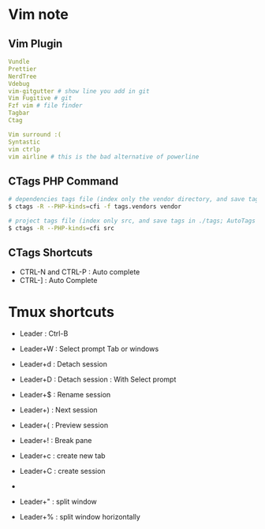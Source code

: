 # Vim note

## Vim Plugin
```yml
Vundle
Prettier
NerdTree
Vdebug
vim-gitgutter # show line you add in git
Vim Fugitive # git
Fzf vim # file finder
Tagbar
Ctag

Vim surround :(
Syntastic
vim ctrlp
vim airline # this is the bad alternative of powerline

```
## CTags PHP Command
```bash
# dependencies tags file (index only the vendor directory, and save tags in ./tags.vendors)
$ ctags -R --PHP-kinds=cfi -f tags.vendors vendor

# project tags file (index only src, and save tags in ./tags; AutoTags will update this one)
$ ctags -R --PHP-kinds=cfi src
```

## CTags Shortcuts

- CTRL-N and CTRL-P : Auto complete
- CTRL-] : Auto Complete 

# Tmux shortcuts

- Leader : Ctrl-B

- Leader+W : Select prompt Tab or windows 
- Leader+d : Detach session
- Leader+D : Detach session : With Select prompt
- Leader+$ : Rename session
- Leader+) : Next session
- Leader+( : Preview session

- Leader+! : Break pane

- Leader+c : create new tab
- Leader+C : create session
- 
- Leader+" : split window
- Leader+% : split window horizontally
